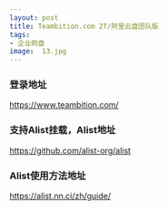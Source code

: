 ```yaml
---
layout: post
title: Teambition.com 2T/阿里云盘团队版
tags:
- 企业网盘
image:  13.jpg
---
```




### 登录地址<br>
https://www.teambition.com/

### 支持Alist挂载，Alist地址<br>
https://github.com/alist-org/alist

### Alist使用方法地址<br>
https://alist.nn.ci/zh/guide/